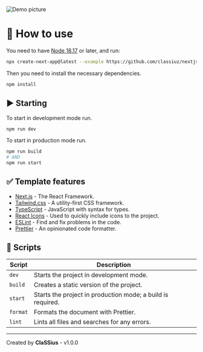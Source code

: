![Demo picture](https://nextjs-template-francolloveras-project.vercel.app/demo.png)

# 🚀 How to use

You need to have [Node 18.17](https://nodejs.org) or later, and run:

```bash
npx create-next-app@latest --example https://github.com/classiuz/nextjs-template
```

Then you need to install the necessary dependencies.

```bash
npm install
```

## ▶️ Starting

To start in development mode run.

```bash
npm run dev
```

To start in production mode run.

```bash
npm run build
# AND
npm run start
```

## ✅ Template features

- [Next.js](https://nextjs.org) - The React Framework.
- [Tailwind.css](https://tailwindcss.com) - A utility-first CSS framework.
- [TypeScript](https://www.typescriptlang.org) - JavaScript with syntax for types.
- [React Icons](https://react-icons.github.io/react-icons) - Used to quickly include icons to the project.
- [ESLint](https://eslint.org) - Find and fix problems in the code.
- [Prettier](https://prettier.io) - An opinionated code formatter.

## 🤖 Scripts

| Script   | Description                                                 |
| -------- | ----------------------------------------------------------- |
| `dev`    | Starts the project in development mode.                     |
| `build`  | Creates a static version of the project.                    |
| `start`  | Starts the project in production mode; a build is required. |
| `format` | Formats the document with Prettier.                         |
| `lint`   | Lints all files and searches for any errors.                |

---

Created by **ClaSSius** - v1.0.0
